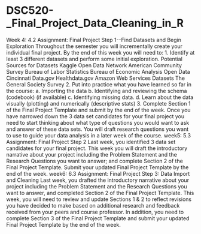 # DSC520-_Final_Project_Data_Cleaning_in_R
Week 4: 4.2 Assignment: Final Project Step 1--Find Datasets and Begin Exploration  Throughout the semester you will incrementally create your individual final project. By the end of this week you will need to:  1.  Identify at least 3 different datasets and perform some initial exploration.  Potential Sources for Datasets      Kaggle     Open Data Network     American Community Survey     Bureau of Labor Statistics     Bureau of Economic Analysis     Open Data Cincinnati     Data.gov     Healthdata.gov     Amazon Web Services Datasets     The General Society Survey  2. Put into practice what you have learned so far in the course:                a. Importing the data  b. Identifying and reviewing the schema (codebook) (if available)  c. Identifying missing data.  d. Learn about the data visually (plotting) and numerically (descriptive stats)  3.  Complete Section 1 of the Final Project Template and submit by the end of the week.  Once you have narrowed down the 3 data set candidates for your final project you need to start thinking about what type of questions you would want to ask and answer of these data sets.  You will draft research questions you want to use to guide your data analysis in a later week of the course.   week5: 5.3 Assignment: Final Project Step 2  Last week, you identified 3 data set candidates for your final project. This week you will draft the introductory narrative about your project including the Problem Statement and the Research Questions you want to answer; and complete Section 2 of the Final Project Template. Submit your updated Final Project Template by the end of the week.   week6: 6.3 Assignment: Final Project Step 3: Data Import and Cleaning  Last week, you drafted the introductory narrative about your project including the Problem Statement and the Research Questions you want to answer, and completed Section 2 of the Final Project Template. This week, you will need to review and update Sections 1 &amp; 2 to reflect revisions you have decided to make based on additional research and feedback received from your peers and course professor. In addition, you need to complete Section 3 of the Final Project Template and submit your updated Final Project Template by the end of the week.
